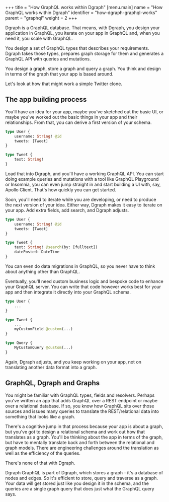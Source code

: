 +++
title = "How GraphQL works within Dgraph"
[menu.main]
  name = "How GraphQL works within Dgraph"
  identifier = "how-dgraph-graphql-works"
  parent = "graphql"
  weight = 2
+++

Dgraph is a GraphQL database.  That means, with Dgraph, you design your application in GraphQL, you iterate on your app in GraphQL and, when you need it, you scale with GraphQL.  

You design a set of GraphQL types that describes your requirements.  Dgraph takes those types, prepares graph storage for them and generates a GraphQL API with queries and mutations.

You design a graph, store a graph and query a graph.  You think and design in terms of the graph that your app is based around.

Let's look at how that might work a simple Twitter clone.

## The app building process

You'll have an idea for your app, maybe you've sketched out the basic UI, or maybe you've worked out the basic things in your app and their relationships.  From that, you can derive a first version of your schema.

```graphql
type User {
    username: String! @id
    tweets: [Tweet]
}

type Tweet {
    text: String!
}
```

Load that into Dgraph, and you'll have a working GraphQL API.  You can start doing example queries and mutations with a tool like GraphQL Playground or Insomnia, you can even jump straight in and start building a UI with, say, Apollo Client.  That's how quickly you can get started.

Soon, you'll need to iterate while you are developing, or need to produce the next version of your idea.  Either way, Dgraph makes it easy to iterate on your app.  Add extra fields, add search, and Dgraph adjusts.

```graphql
type User {
    username: String! @id
    tweets: [Tweet]
}

type Tweet {
    text: String! @search(by: [fulltext])
    datePosted: DateTime
}
```

You can even do data migrations in GraphQL, so you never have to think about anything other than GraphQL.

Eventually, you'll need custom business logic and bespoke code to enhance your GraphQL server.  You can write that code however works best for your app and then integrate it directly into your GraphQL schema.

```graphql
type User {
    ...
}

type Tweet {
    ...
    myCustomField @custom(...)
}

type Query {
    MyCustomQuery @custom(...)
}
```

Again, Dgraph adjusts, and you keep working on your app, not on translating another data format into a graph.

## GraphQL, Dgraph and Graphs

You might be familiar with GraphQL types, fields and resolvers.  Perhaps you've written an app that adds GraphQL over a REST endpoint or maybe over a relational database.  If so, you know how GraphQL sits over those sources and issues many queries to translate the REST/relational data into something that looks like a graph.  

There's a cognitive jump in that process because your app is about a graph, but you've got to design a relational schema and work out how that translates as a graph.  You'll be thinking about the app in terms of the graph, but have to mentally translate back and forth between the relational and graph models.  There are engineering challenges around the translation as well as the efficiency of the queries.  

There's none of that with Dgraph.  

Dgraph GraphQL is part of Dgraph, which stores a graph - it's a database of nodes and edges.  So it's efficient to store, query and traverse as a graph.  Your data will get stored just like you design it in the schema, and the queries are a single graph query that does just what the GraphQL query says.
